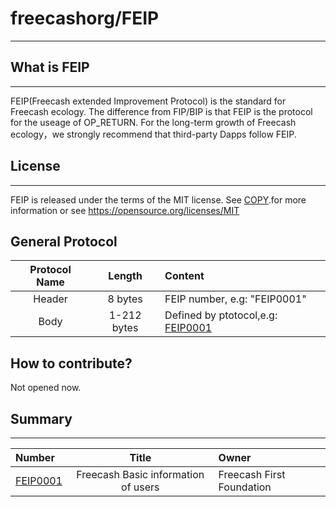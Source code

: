 # freecashorg/FEIP
----------------

## What is FEIP
-------
FEIP(Freecash extended Improvement Protocol) is the standard for Freecash ecology. 
The difference from FIP/BIP is that FEIP is the protocol for the useage of OP_RETURN.
For the long-term growth of Freecash ecology，we strongly recommend that third-party Dapps follow FEIP.

## License
-------

FEIP is released under the terms of the MIT license. See
[COPY](https://github.com/freecashorg/FEIP/blob/master/COPYING).for more information or see
https://opensource.org/licenses/MIT

## General Protocol
|Protocol Name|Length|Content|
|:-----------:|:----:|:------|
|Header|8 bytes|FEIP number, e.g: "FEIP0001"|
|Body|1-212 bytes|Defined by ptotocol,e.g: [FEIP0001](https://github.com/freecashorg/FEIP/blob/master/FEIP0001.md)|
## How to contribute?
Not opened now.

## Summary
-------
|Number|Title|Owner|
|:-----|:---:|:----|
|[FEIP0001](https://github.com/freecashorg/FEIP/blob/master/FEIP0001.md)|Freecash Basic information of users|Freecash First Foundation|
